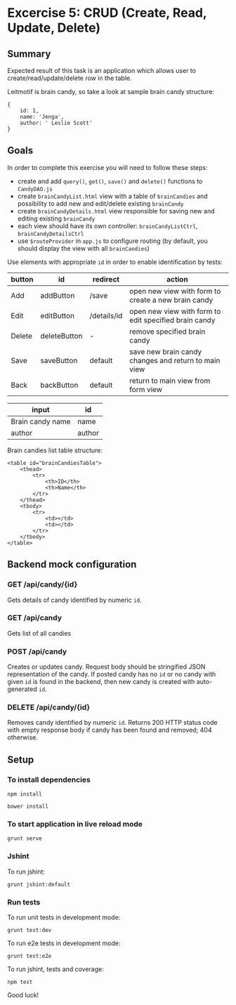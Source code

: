 # Excercise 5: CRUD (Create, Read, Update, Delete)

## Summary

Expected result of this task is an application which allows user to create/read/update/delete row in the table.

Leitmotif is brain candy, so take a look at sample brain candy structure:

    {
        id: 1,
        name: 'Jenga',
        author: ' Leslie Scott'
    }

## Goals

In order to complete this exercise you will need to follow these steps:

* create and add `query()`, `get()`, `save()` and `delete()` functions to `CandyDAO.js`    
* create `brainCandyList.html` view with a table of `brainCandies` and possibility to add new and edit/delete existing `brainCandy`
* create `brainCandyDetails.html` view responsible for saving new and editing existing `brainCandy`
* each view should have its own controller: `brainCandyListCtrl`, `brainCandyDetailsCtrl`
* use `$routeProvider` in `app.js` to configure routing (by default, you should display the view with all `brainCandies`)

Use elements with appropriate `id` in order to enable identification by tests:

| button | id           | redirect    | action                                                 |
|--------|--------------|-------------|--------------------------------------------------------|
| Add    | addButton    | /save       | open new view with form to create a new brain candy    |
| Edit   | editButton   | /details/id | open new view with form to edit specified brain candy  |
| Delete | deleteButton | -           | remove specified brain candy                           |
| Save   | saveButton   | default     | save new brain candy changes and return to main view |
| Back   | backButton   | default     | return to main view from form view                     |


| input            | id     |
|------------------|--------|
| Brain candy name | name   |
| author           | author |

Brain candies list table structure:

    <table id="brainCandiesTable">
        <thead>
            <tr>
                <th>ID</th>
                <th>Name</th>
            </tr>
        </thead>
        <tbody>
            <tr>
                <td></td>
                <td></td>                                  
            </tr>
        </tbody>
    </table>


## Backend mock configuration

### GET /api/candy/{id}
Gets details of candy identified by numeric `id`.

### GET /api/candy
Gets list of all candies

### POST /api/candy
Creates or updates candy. Request body should be stringified JSON representation of the candy.
If posted candy has no `id` or no candy with given `id` is found in the backend, then new candy is created with auto-generated `id`.

### DELETE /api/candy/{id}
Removes candy identified by numeric `id`.
Returns 200 HTTP status code with empty response body if candy has been found and removed; 404 otherwise.

## Setup

### To install dependencies 

    npm install

    bower install

### To start application in live reload mode

    grunt serve
    
### Jshint
To run jshint:
    
    grunt jshint:default

### Run tests

To run unit tests in development mode:
    
    grunt test:dev
    
To run e2e tests in development mode:

    grunt test:e2e

To run jshint, tests and coverage:

    npm test

Good luck!
